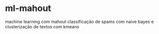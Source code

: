 # ml-mahout
machine learning com mahout classificação de spams com naive bayes e clusterização de textos com kmeans
